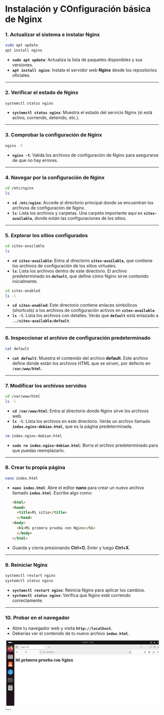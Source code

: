 # Instalación y COnfiguración básica de Nginx

### 1. **Actualizar el sistema e instalar Nginx**
```bash
sudo apt update
apt install nginx
```
- **`sudo apt update`**: Actualiza la lista de paquetes disponibles y sus versiones.
- **`apt install nginx`**: Instala el servidor web **Nginx** desde los repositorios oficiales.

---

### 2. **Verificar el estado de Nginx**
```bash
systemctl status nginx
```
- **`systemctl status nginx`**: Muestra el estado del servicio Nginx (si está activo, corriendo, detenido, etc.).

---

### 3. **Comprobar la configuración de Nginx**
```bash
nginx -t
```
- **`nginx -t`**: Valida los archivos de configuración de Nginx para asegurarse de que no hay errores.

---

### 4. **Navegar por la configuración de Nginx**
```bash
cd /etc/nginx
ls
```
- **`cd /etc/nginx`**: Accede al directorio principal donde se encuentran los archivos de configuración de Nginx.
- **`ls`**: Lista los archivos y carpetas. Una carpeta importante aquí es **`sites-available`**, donde están las configuraciones de los sitios.

---

### 5. **Explorar los sitios configurados**
```bash
cd sites-available
ls
```
- **`cd sites-available`**: Entra al directorio **`sites-available`**, que contiene los archivos de configuración de los sitios virtuales.
- **`ls`**: Lista los archivos dentro de este directorio. El archivo predeterminado es **`default`**, que define cómo Nginx sirve contenido inicialmente.

```bash
cd sites-enabled
ls -l
```
- **`cd sites-enabled`**: Este directorio contiene enlaces simbólicos (shortcuts) a los archivos de configuración activos en **`sites-available`**.
- **`ls -l`**: Lista los archivos con detalles. Verás que **`default`** está enlazado a **`../sites-available/default`**.

---

### 6. **Inspeccionar el archivo de configuración predeterminado**
```bash
cat default
```
- **`cat default`**: Muestra el contenido del archivo **default**. Este archivo define dónde están los archivos HTML que se sirven, por defecto en **`/var/www/html`**.

---

### 7. **Modificar los archivos servidos**
```bash
cd /var/www/html
ls -l
```
- **`cd /var/www/html`**: Entra al directorio donde Nginx sirve los archivos web.
- **`ls -l`**: Lista los archivos en este directorio. Verás un archivo llamado **`index.nginx-debian.html`**, que es la página predeterminada.

```bash
rm index.nginx-debian.html
```
- **`sudo rm index.nginx-debian.html`**: Borra el archivo predeterminado para que puedas reemplazarlo.

---

### 8. **Crear tu propia página**
```bash
nano index.html
```
- **`nano index.html`**: Abre el editor **nano** para crear un nuevo archivo llamado **`index.html`**. Escribe algo como:
  ```html
  <html>
  <head>
    <title>Mi sitio</title>
    </head>
  <body>
    <h1>Mi primera prueba con Nginx</h1>
    </body>
  </html>
  ```
- Guarda y cierra presionando **Ctrl+O**, Enter y luego **Ctrl+X**.

---

### 9. **Reiniciar Nginx**
```bash
systemctl restart nginx
systemctl status nginx
```
- **`systemctl restart nginx`**: Reinicia Nginx para aplicar los cambios.
- **`systemctl status nginx`**: Verifica que Nginx esté corriendo correctamente.

---

### 10. **Probar en el navegador**
- Abre tu navegador web y visita **`http://localhost`**.
- Deberías ver el contenido de tu nuevo archivo **`index.html`**.

<img src="img/2.png">
---
